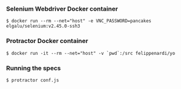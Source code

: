 ### Selenium Webdriver Docker container  
```
$ docker run --rm --net="host" -e VNC_PASSWORD=pancakes elgalu/selenium:v2.45.0-ssh3
```
### Protractor Docker container  
```
$ docker run -it --rm --net="host" -v `pwd`:/src felippenardi/yo
```
### Running the specs  
```
$ protractor conf.js
```

